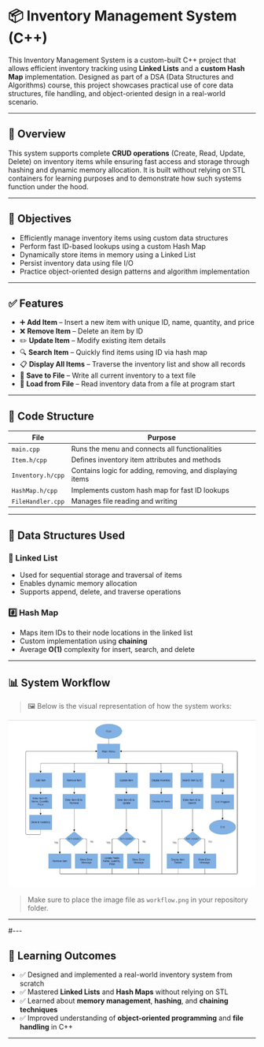 # 📦 Inventory Management System (C++)

This Inventory Management System is a custom-built C++ project that allows efficient inventory tracking using **Linked Lists** and a **custom Hash Map** implementation. Designed as part of a DSA (Data Structures and Algorithms) course, this project showcases practical use of core data structures, file handling, and object-oriented design in a real-world scenario.

---

## 📌 Overview

This system supports complete **CRUD operations** (Create, Read, Update, Delete) on inventory items while ensuring fast access and storage through hashing and dynamic memory allocation. It is built without relying on STL containers for learning purposes and to demonstrate how such systems function under the hood.

---

## 🎯 Objectives

- Efficiently manage inventory items using custom data structures
- Perform fast ID-based lookups using a custom Hash Map
- Dynamically store items in memory using a Linked List
- Persist inventory data using file I/O
- Practice object-oriented design patterns and algorithm implementation

---

## ✅ Features

- ➕ **Add Item** – Insert a new item with unique ID, name, quantity, and price
- ❌ **Remove Item** – Delete an item by ID
- ✏️ **Update Item** – Modify existing item details
- 🔍 **Search Item** – Quickly find items using ID via hash map
- 📋 **Display All Items** – Traverse the inventory list and show all records
- 💾 **Save to File** – Write all current inventory to a text file
- 📂 **Load from File** – Read inventory data from a file at program start

---

## 🧱 Code Structure

| File                | Purpose                                      |
|---------------------|----------------------------------------------|
| `main.cpp`          | Runs the menu and connects all functionalities |
| `Item.h/cpp`        | Defines inventory item attributes and methods |
| `Inventory.h/cpp`   | Contains logic for adding, removing, and displaying items |
| `HashMap.h/cpp`     | Implements custom hash map for fast ID lookups |
| `FileHandler.cpp`   | Manages file reading and writing              |

---

## 🧮 Data Structures Used

### 🔗 Linked List
- Used for sequential storage and traversal of items
- Enables dynamic memory allocation
- Supports append, delete, and traverse operations

### #️⃣ Hash Map
- Maps item IDs to their node locations in the linked list
- Custom implementation using **chaining**
- Average **O(1)** complexity for insert, search, and delete

---

## 📊 System Workflow

> 🖼️ Below is the visual representation of how the system works:

![System Workflow](workflow.png)

> Make sure to place the image file as `workflow.png` in your repository folder.

---
#---

## 🧠 Learning Outcomes

- ✅ Designed and implemented a real-world inventory system from scratch  
- ✅ Mastered **Linked Lists** and **Hash Maps** without relying on STL  
- ✅ Learned about **memory management**, **hashing**, and **chaining techniques**  
- ✅ Improved understanding of **object-oriented programming** and **file handling** in C++

---


